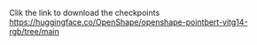 Clik the link to download the checkpoints
https://huggingface.co/OpenShape/openshape-pointbert-vitg14-rgb/tree/main